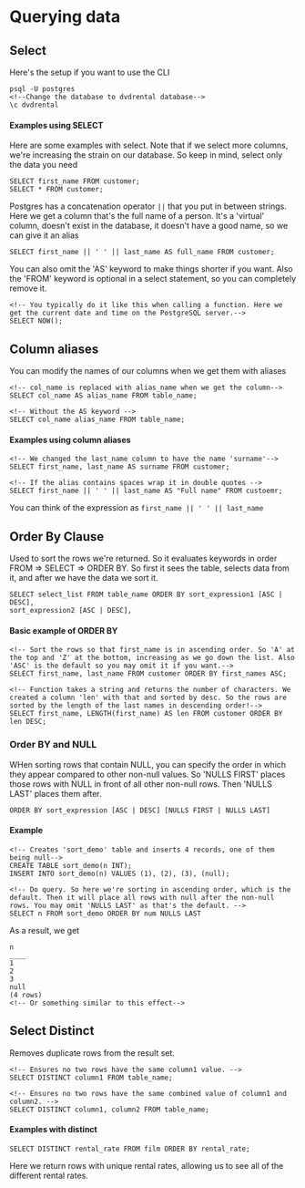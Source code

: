 # Querying data

## Select
Here's the setup if you want to use the CLI
```
psql -U postgres
<!--Change the database to dvdrental database-->
\c dvdrental
```

#### Examples using SELECT
Here are some examples with select. Note that if we select more columns, we're increasing the strain on our database. So keep in mind, select only the data you need
```
SELECT first_name FROM customer;
SELECT * FROM customer;
```
Postgres has a concatenation operator `||` that you put in between strings. Here we get a column that's the full name of a person. It's a 'virtual' column, doesn't exist in the database, it doesn't have a good name, so we can give it an alias
```
SELECT first_name || ' ' || last_name AS full_name FROM customer; 
```
You can also omit the 'AS' keyword to make things shorter if you want. Also the 'FROM' keyword is optional in a select statement, so you can completely remove it.
```
<!-- You typically do it like this when calling a function. Here we get the current date and time on the PostgreSQL server.-->
SELECT NOW();
```

## Column aliases
You can modify the names of our columns when we get them with aliases
```
<!-- col_name is replaced with alias_name when we get the column-->
SELECT col_name AS alias_name FROM table_name;

<!-- Without the AS keyword -->
SELECT col_name alias_name FROM table_name;
```

#### Examples using column aliases
```
<!-- We changed the last_name column to have the name 'surname'-->
SELECT first_name, last_name AS surname FROM customer;

<!-- If the alias contains spaces wrap it in double quotes -->
SELECT first_name || ' ' || last_name AS "Full name" FROM custoemr;
```
You can think of the expression as `first_name || ' ' || last_name`

## Order By Clause
Used to sort the rows we're returned. So it evaluates keywords in order FROM => SELECT => ORDER BY. So first it sees the table, selects data from it, and after we have the data we sort it.  
```
SELECT select_list FROM table_name ORDER BY sort_expression1 [ASC | DESC],
sort_expression2 [ASC | DESC],
```

#### Basic example of ORDER BY
```
<!-- Sort the rows so that first_name is in ascending order. So 'A' at the top and 'Z' at the bottom, increasing as we go down the list. Also 'ASC' is the default so you may omit it if you want.-->
SELECT first_name, last_name FROM customer ORDER BY first_names ASC;

<!-- Function takes a string and returns the number of characters. We created a column 'len' with that and sorted by desc. So the rows are sorted by the length of the last names in descending order!-->
SELECT first_name, LENGTH(first_name) AS len FROM customer ORDER BY len DESC;
```
### Order BY and NULL
WHen sorting rows that contain NULL, you can specify the order in which they appear compared to other non-null values. So 'NULLS FIRST' places those rows with NULL in front of all other non-null rows. Then 'NULLS LAST' places them after. 
```
ORDER BY sort_expression [ASC | DESC] [NULLS FIRST | NULLS LAST]
```
#### Example 
```
<!-- Creates 'sort_demo' table and inserts 4 records, one of them being null-->
CREATE TABLE sort_demo(n INT);
INSERT INTO sort_demo(n) VALUES (1), (2), (3), (null);

<!-- Do query. So here we're sorting in ascending order, which is the default. Then it will place all rows with null after the non-null rows. You may omit 'NULLS LAST' as that's the default. -->
SELECT n FROM sort_demo ORDER BY num NULLS LAST
```
As a result, we get 
```
n
____
1
2
3
null
(4 rows)
<!-- Or something similar to this effect-->
```

## Select Distinct
Removes duplicate rows from the result set. 
```
<!-- Ensures no two rows have the same column1 value. -->
SELECT DISTINCT column1 FROM table_name;

<!-- Ensures no two rows have the same combined value of column1 and column2. -->
SELECT DISTINCT column1, column2 FROM table_name;
```
#### Examples with distinct
```
SELECT DISTINCT rental_rate FROM film ORDER BY rental_rate;
```
Here we return rows with unique rental rates, allowing us to see all of the different rental rates.


